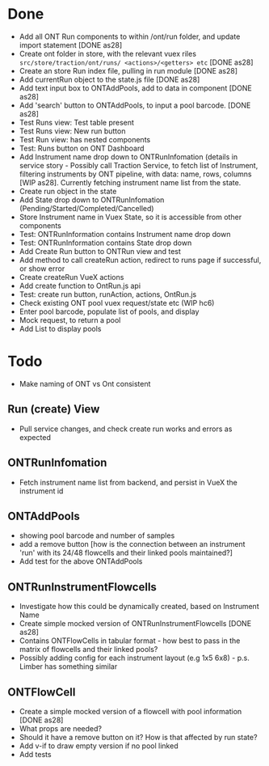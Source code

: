 # Done

- Add all ONT Run components to within /ont/run folder, and update import statement [DONE as28]
- Create ont folder in store, with the relevant vuex riles `src/store/traction/ont/runs/ <actions>/<getters> etc` [DONE as28]
- Create an store Run index file, pulling in run module [DONE as28]
- Add currentRun object to the state.js file [DONE as28]
- Add text input box to ONTAddPools, add to data in component [DONE as28]
- Add 'search' button to ONTAddPools, to input a pool barcode. [DONE as28]
- Test Runs view: Test table present
- Test Runs view: New run button
- Test Run view: has nested components
- Test: Runs button on ONT Dashboard
- Add Instrument name drop down to ONTRunInfomation (details in service story - Possibly call Traction Service, to fetch list of Instrument, filtering instruments by ONT pipeline, with data: name, rows, columns [WIP as28]. Currently fetching instrument name list from the state.
- Create run object in the state
- Add State drop down to ONTRunInfomation (Pending/Started/Completed/Cancelled)
- Store Instrument name in Vuex State, so it is accessible from other components
- Test: ONTRunInformation contains Instrument name drop down
- Test: ONTRunInformation contains State drop down
- Add Create Run button to ONTRun view and test
- Add method to call createRun action, redirect to runs page if successful, or show error
- Create createRun VueX actions
- Add create function to OntRun.js api
- Test: create run button, runAction, actions, OntRun.js
- Check existing ONT pool vuex request/state etc (WIP hc6)
- Enter pool barcode, populate list of pools, and display
- Mock request, to return a pool
- Add List to display pools

# Todo

- Make naming of ONT vs Ont consistent

## Run (create) View

- Pull service changes, and check create run works and errors as expected

## ONTRunInfomation

- Fetch instrument name list from backend, and persist in VueX the instrument id

## ONTAddPools

- showing pool barcode and number of samples
- add a remove button [how is the connection between an instrument 'run' with its 24/48 flowcells and their linked pools maintained?]
- Add test for the above ONTAddPools

## ONTRunInstrumentFlowcells

- Investigate how this could be dynamically created, based on Instrument Name
- Create simple mocked version of ONTRunInstrumentFlowcells [DONE as28]
- Contains ONTFlowCells in tabular format - how best to pass in the matrix of flowcells and their linked pools?
- Possibly adding config for each instrument layout (e.g 1x5 6x8) - p.s. Limber has something similar

## ONTFlowCell

- Create a simple mocked version of a flowcell with pool information [DONE as28]
- What props are needed?
- Should it have a remove button on it? How is that affected by run state?
- Add v-if to draw empty version if no pool linked
- Add tests
